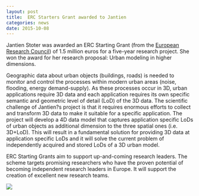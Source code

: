 ```yaml
---
layout: post
title:  ERC Starters Grant awarded to Jantien
categories: news
date: 2015-10-08
---
```


Jantien Stoter was awarded an ERC Starting Grant (from the [European Research Council](http://erc.europa.eu/starting-grants)) of 1.5 million euros for a five-year research project. She won the award for her research proposal: Urban modeling in higher dimensions.

Geographic data about urban objects (buildings, roads) is needed to monitor and control the processes within modern urban areas (noise, flooding, energy demand-supply). As these processes occur in 3D, urban applications require 3D data and each application requires its own
specific semantic and geometric level of detail (LoD) of the 3D data. The scientific challenge of Jantien?s project is that it requires
enormous efforts to collect and transform 3D data to make it suitable for a specific application. The project will develop a 4D data model
that captures application specific LoDs of urban objects as additional dimension to the three spatial ones (i.e. 3D+LoD). This will result in
a fundamental solution for providing 3D data at application specific LoDs and it will solve the current problem of independently acquired
and stored LoDs of a 3D urban model.

ERC Starting Grants aim to support up-and-coming research leaders. The scheme targets promising researchers who have the proven potential of becoming independent research leaders in Europe. It will support the creation of excellent new research teams.

<img src="{{ site.baseurl }}/img/2015/erc.png"/>
